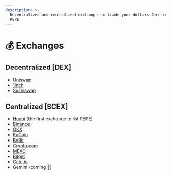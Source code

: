 ```yaml
---
description: >-
  Decentralized and centralized exchanges to trade your dollars (brrrrr) into
  PEPE
---
```


# 💰 Exchanges

## Decentralized \[DEX]

* [Uniswap](https://app.uniswap.org/#/swap?inputCurrency=ETH\&outputCurrency=0x6982508145454Ce325dDbE47a25d4ec3d2311933)
* [1inch](https://app.1inch.io/#/1/simple/swap/ETH/PEPE)
* [Sushiswap](https://www.sushi.com/swap?fromChainId=1\&fromCurrency=NATIVE\&toChainId=1\&toCurrency=0x6982508145454Ce325dDbE47a25d4ec3d2311933)

## Centralized \[~~S~~CEX]

* [Huobi](https://www.huobi.com/en-us/exchange/pepe\_usdt) (the first exchange to list PEPE)
* [Binance](https://www.binance.com/en/price/pepe)
* [OKX](https://www.okx.com/trade-spot/pepe-usdt)
* [KuCoin](https://www.kucoin.com/price/PEPE)
* [ByBit](https://www.bybit.com/en-US/coin-price/pepe/)
* [Crypto.com](https://crypto.com/price/pepe)
* [MEXC](https://www.mexc.com/exchange/PEPE\_USDT)
* [Bitget](https://www.bitget.com/en/spot/PEPEUSDT\_SPBL)
* [Gate.io](https://www.gate.io/trade/PEPE\_USDT)
* Gemini (coming :tada:)

